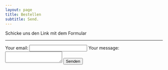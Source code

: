 ```yaml
---
layout: page
title: Bestellen
subtitle: Send.
---
```


Schicke uns den Link mit dem Formular

---
 

<form
  action="https://formspree.io/f/xoqryboa"
  method="POST"
>
  <label>
    Your email:
    <input type="email" name="Email">
  </label>
  <label>
    Your message:
    <textarea name="Link zum Modell"></textarea>
  </label>
  <!-- your other form fields go here -->
  <button type="submit">Senden</button>
</form>